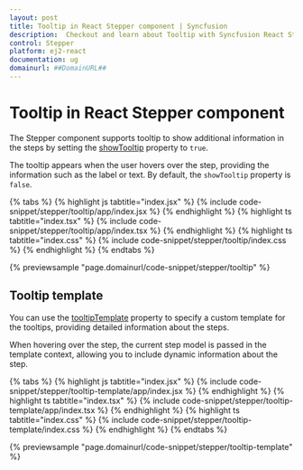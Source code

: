 ```yaml
---
layout: post
title: Tooltip in React Stepper component | Syncfusion
description:  Checkout and learn about Tooltip with Syncfusion React Stepper component of Syncfusion Essential JS 2 and more.
control: Stepper
platform: ej2-react
documentation: ug
domainurl: ##DomainURL##
---
```


# Tooltip in React Stepper component

The Stepper component supports tooltip to show additional information in the steps by setting the [showTooltip](https://ej2.syncfusion.com/react/documentation/api/stepper/#showtooltip) property to `true`. 

The tooltip appears when the user hovers over the step, providing the information such as the label or text. By default, the `showTooltip` property is `false`.

{% tabs %}
{% highlight js tabtitle="index.jsx" %}
{% include code-snippet/stepper/tooltip/app/index.jsx %}
{% endhighlight %}
{% highlight ts tabtitle="index.tsx" %}
{% include code-snippet/stepper/tooltip/app/index.tsx %}
{% endhighlight %}
{% highlight ts tabtitle="index.css" %}
{% include code-snippet/stepper/tooltip/index.css %}
{% endhighlight %}
{% endtabs %}

{% previewsample "page.domainurl/code-snippet/stepper/tooltip" %}

## Tooltip template

You can use the [tooltipTemplate](https://ej2.syncfusion.com/react/documentation/api/stepper#tooltiptemplate) property to specify a custom template for the tooltips, providing detailed information about the steps.

When hovering over the step, the current step model is passed in the template context, allowing you to include dynamic information about the step.

{% tabs %}
{% highlight js tabtitle="index.jsx" %}
{% include code-snippet/stepper/tooltip-template/app/index.jsx %}
{% endhighlight %}
{% highlight ts tabtitle="index.tsx" %}
{% include code-snippet/stepper/tooltip-template/app/index.tsx %}
{% endhighlight %}
{% highlight ts tabtitle="index.css" %}
{% include code-snippet/stepper/tooltip-template/index.css %}
{% endhighlight %}
{% endtabs %}

{% previewsample "page.domainurl/code-snippet/stepper/tooltip-template" %}

